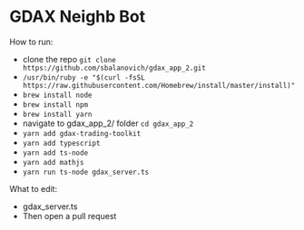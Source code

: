 # GDAX Neighb Bot

How to run:
- clone the repo `git clone https://github.com/sbalanovich/gdax_app_2.git`
- `/usr/bin/ruby -e "$(curl -fsSL https://raw.githubusercontent.com/Homebrew/install/master/install)"`
- `brew install node`
- `brew install npm`
- `brew install yarn`
- navigate to gdax_app_2/ folder `cd gdax_app_2`
- `yarn add gdax-trading-toolkit`
- `yarn add typescript`
- `yarn add ts-node`
- `yarn add mathjs`
- `yarn run ts-node gdax_server.ts`

What to edit:
- gdax_server.ts
- Then open a pull request
